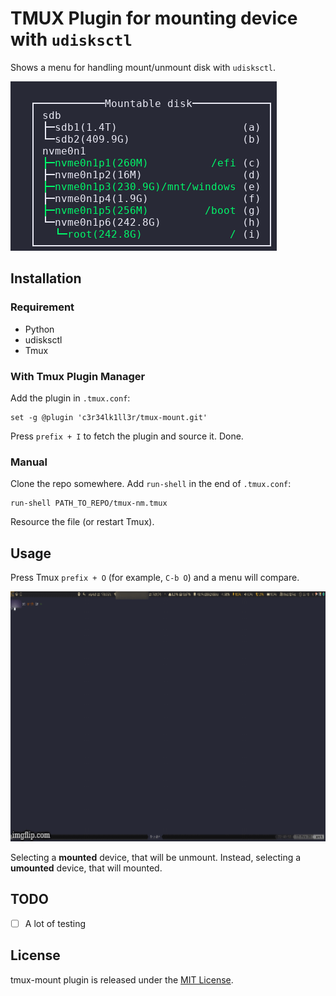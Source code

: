 # TMUX Plugin for mounting device with `udisksctl`

Shows a menu for handling mount/unmount disk with `udisksctl`.

![tmux-mount](./assets/menu.png)


## Installation
### Requirement
* Python
* udisksctl
* Tmux

### With Tmux Plugin Manager
Add the plugin in `.tmux.conf`:
```
set -g @plugin 'c3r34lk1ll3r/tmux-mount.git'
```
Press `prefix + I` to fetch the plugin and source it. Done.

### Manual
Clone the repo somewhere. Add `run-shell` in the end of `.tmux.conf`:

```
run-shell PATH_TO_REPO/tmux-nm.tmux
```

Resource the file (or restart Tmux).

## Usage
Press Tmux `prefix + O` (for example, `C-b O`) and a menu will compare.

<p align="center">
  <img src="https://raw.githubusercontent.com/c3r34lk1ll3r/tmux-mount/master/assets/3p0pf8.gif" alt="tmux-mount"  width=700 height=400>
</p>

Selecting a __mounted__ device, that will be unmount. Instead, selecting a __umounted__ device, that will mounted.


## TODO
- [ ] A lot of testing

## License
tmux-mount plugin is released under the [MIT License](https://opensource.org/licenses/MIT).
